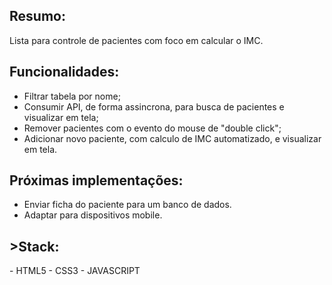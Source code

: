 <h2>Resumo:</h2>

Lista para controle de pacientes com foco em calcular o IMC. 

<h2>Funcionalidades:</h2>

- Filtrar tabela por nome;
- Consumir API, de forma assincrona, para busca de pacientes e visualizar em tela;
- Remover pacientes com o evento do mouse de "double click"; 
- Adicionar novo paciente, com calculo de IMC automatizado, e visualizar em tela.

<h2>Próximas implementações:</h2>

- Enviar ficha do paciente para um banco de dados.
- Adaptar para dispositivos mobile.

 <h2> >Stack:</h2>
- HTML5
- CSS3
- JAVASCRIPT

